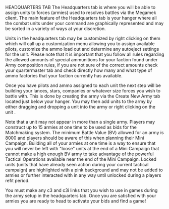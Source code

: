 HEADQUARTERS TAB
The Headquarters tab is where you will be able to assign units to forces (armies) used to resolves battles via the Megamek client. The main feature of the Headquarters tab is your hanger where all the combat units under your command are graphically represented and may be sorted in a variety of ways at your discretion. 

Units in the headquarters tab may be customized by right clicking on them which will call up a customization menu allowing you to assign available pilots, customize the ammo load out and determine any autoeject settings for the unit. Please note that it is important that you follow all rules regarding the allowed amounts of special ammunitions for your faction found under Army composition rules, if you are not sure of the correct amounts check your quartermaster tab and check directly how many and what type of ammo factories that your faction currently has available.

Once you have pilots and ammo assigned to each unit the next step will be building your lances, stars, companies or whatever size forces you wish to battle with. This is done by creating the army via the Create New Army tab located just below your hanger. You may then add units to the army by either dragging and dropping a unit into the army or right clicking on the unit .
 

Note that a unit may not appear in more than a single army. Players may construct up to 15 armies at one time to be used as bids for the Matchmaking system. The minimum Battle Value (BV) allowed for an army is 8000 and players should be aware of this when planning their Mini Campaign. Building all of your armies at one time is a way to ensure that you will never be left with "loose" units at the end of a Mini Campaign that cannot make a high enough BV army to take advantage of the powerful Tactical Operations available near  the end of the Mini Campaign. Locked units (units that have already seen action during your current tactical campaign) are highlighted with a pink background and may not be added to armies or further interacted with in any way until unlocked during a players refit period. 

You must make any c3 and c3i links that you wish to use in games during the army setup in the headquarters tab. Once you are satisfied with your armies you are ready to head to activate your bids and find a game!

